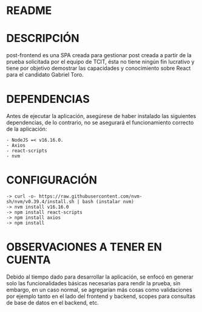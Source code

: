 # README

# DESCRIPCIÓN

post-frontend es una SPA creada para gestionar post creada a partir de la prueba solicitada por el equipo de TCIT, ésta no tiene ningún fin lucrativo y tiene por objetivo demostrar las capacidades y conocimiento sobre React para el candidato Gabriel Toro.

# DEPENDENCIAS

Antes de ejecutar la aplicación, asegúrese de haber instalado las siguientes dependencias, de lo contrario, no se asegurará el funcionamiento correcto de la aplicación:

    - NodeJS =< v16.16.0.
	- Axios 
	- react-scripts 
	- nvm

# CONFIGURACIÓN

    -> curl -o- https://raw.githubusercontent.com/nvm-sh/nvm/v0.39.4/install.sh | bash (instalar nvm)
	-> nvm install v16.16.0
    -> npm install react-scripts
	-> npm install axios
    -> npm install 
    
# OBSERVACIONES A TENER EN CUENTA

Debido al tiempo dado para desarrollar la aplicación, se enfocó en generar solo las funcionalidades básicas necesarias para rendir la prueba, sin embargo,
en un caso normal, se agregarían más cosas como validaciones por ejemplo tanto en el lado del frontend y backend, scopes para consultas de base de datos en
el backend, etc.
